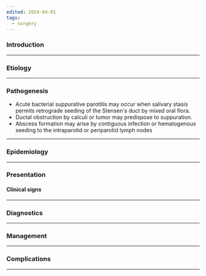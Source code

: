 ```yaml
---
edited: 2024-04-01
tags:
  - surgery
---
```

### Introduction


---
### Etiology


---
### Pathogenesis
- Acute bacterial suppurative parotitis may occur when salivary stasis permits retrograde seeding of the Stensen's duct by mixed oral flora. 
- Ductal obstruction by calculi or tumor may predispose to suppuration. 
- Abscess formation may arise by contiguous infection or hematogenous seeding to the intraparotid or periparotid lymph nodes 

----
### Epidemiology


---
### Presentation

#### Clinical signs


---
### Diagnostics


---
### Management


---

### Complications


---
